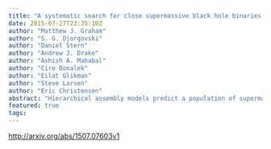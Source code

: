 ```yaml
---
title: "A systematic search for close supermassive black hole binaries in the   Catalina Real-Time Transient Survey"
date: 2015-07-27T23:35:10Z
author: "Matthew J. Graham"
author: "S. G. Djorgovski"
author: "Daniel Stern"
author: "Andrew J. Drake"
author: "Ashish A. Mahabal"
author: "Ciro Donalek"
author: "Eilat Glikman"
author: "Steve Larsen"
author: "Eric Christensen"
abstract: "Hierarchical assembly models predict a population of supermassive black hole (SMBH) binaries. These are not resolvable by direct imaging but may be detectable via periodic variability (or nanohertz frequency gravitational waves). Following our detection of a 5.2 year periodic signal in the quasar PG 1302-102 (Graham et al. 2015), we present a novel analysis of the optical variability of 243,500 known spectroscopically confirmed quasars using data from the Catalina Real-time Transient Survey (CRTS) to look for close (< 0.1 pc) SMBH systems. Looking for a strong Keplerian periodic signal with at least 1.5 cycles over a baseline of nine years, we find a sample of 111 candidate objects. This is in conservative agreement with theoretical predictions from models of binary SMBH populations. Simulated data sets, assuming stochastic variability, also produce no equivalent candidates implying a low likelihood of spurious detections. The periodicity seen is likely attributable to either jet precession, warped accretion disks or periodic accretion associated with a close SMBH binary system. We also consider how other SMBH binary candidates in the literature appear in CRTS data and show that none of these are equivalent to the identified objects. Finally, the distribution of objects found is consistent with that expected from a gravitational wave-driven population. This implies that circumbinary gas is present at small orbital radii and is being perturbed by the black holes. None of the sources is expected to merge within at least the next century. This study opens a new unique window to study a population of close SMBH binaries that must exist according to our current understanding of galaxy and SMBH evolution."
featured: true
tags:
---
```

http://arxiv.org/abs/1507.07603v1